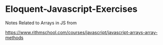 # Eloquent-Javascript-Exercises

Notes Related to Arrays in JS from

https://www.rithmschool.com/courses/javascript/javascript-arrays-array-methods
